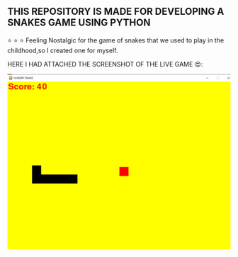 
## THIS REPOSITORY IS MADE FOR DEVELOPING A SNAKES GAME USING PYTHON
:star: :star: :star:
Feeling Nostalgic for the game of snakes that we used to play in the childhood,so I created one for myself.

HERE I HAD ATTACHED THE SCREENSHOT OF THE LIVE GAME   :heart_eyes::

![alt text](PIC1.png)
